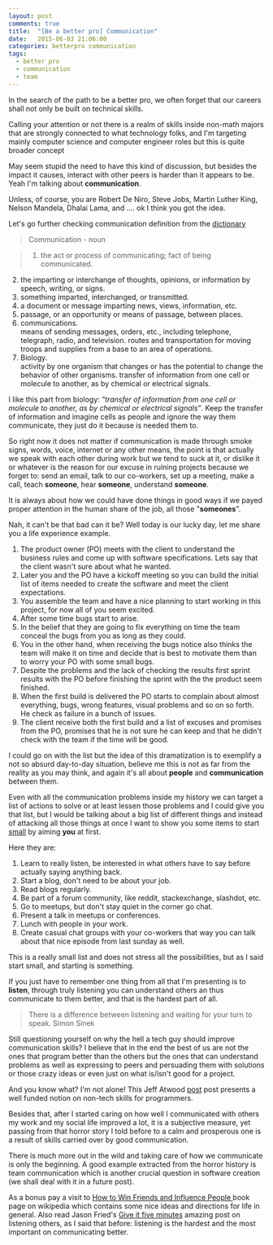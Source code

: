 ```yaml
---
layout: post
comments: true
title:  "[Be a better pro] Communication"
date:   2015-06-03 21:06:00
categories: betterpro communication
tags:
  - better pro
  - communication
  - team
---
```

In the search of the path to be a better pro, we often forget that our careers
shall not only be built on technical skills.

Calling your attention or not there is a realm of skills inside non-math majors
that are strongly connected to what technology folks, and I'm targeting mainly
computer science and computer engineer roles but this is quite broader concept

May seem stupid the need to have this kind of discussion, but besides the
impact it causes, interact with other peers is harder than it appears to be. Yeah I'm talking about **communication**.

Unless, of course, you are Robert De Niro, Steve Jobs, Martin Luther King,
Nelson Mandela, Dhalai Lama, and .... ok I think you got the idea.

Let's go further checking communication definition from the [dictionary](http://dictionary.reference.com/browse/communication?s=t)


>Communication - noun

>1. the act or process of communicating; fact of being communicated.
2. the imparting or interchange of thoughts, opinions, or information by speech, writing, or signs.
3. something imparted, interchanged, or transmitted.
4. a document or message imparting news, views, information, etc.
5. passage, or an opportunity or means of passage, between places.
6. communications.  
    means of sending messages, orders, etc., including telephone, telegraph, radio, and television.
    routes and transportation for moving troops and supplies from a base to an area of operations.
7. Biology.  
    activity by one organism that changes or has the potential to change the behavior of other organisms.
    transfer of information from one cell or molecule to another, as by chemical or electrical signals.


I like this part from biology: *"transfer of information from one cell or molecule to another, as by chemical or electrical signals"*. Keep the transfer of information and imagine cells as people and ignore the way them communicate, they just do it because is needed them to.

So right now it does not matter if communication is made through smoke signs, words,
voice, internet or any other means, the point is that actually we speak with each other during work but we tend to suck at it, or dislike it or whatever is the reason for our
excuse in ruining projects because we forget to: send an email, talk to our co-workers,
set up a meeting, make a call, teach **someone**, hear **someone**, understand **someone**.

It is always about how we could have done things in good ways if we payed proper attention in the human share of the job, all those "**someones**".

Nah, it can't be that bad can it be?
Well today is our lucky day, let me share you a life experience example.

1. The product owner (PO) meets with the client to understand the business rules and come up with software specifications. Lets say that the client wasn't sure about what he wanted.
2. Later you and the PO have a kickoff meeting so you can build the initial list of items needed to create the software and meet the client expectations.
3. You assemble the team and have a nice planning to start working in this project, for now all of you seem excited.
4. After some time bugs start to arise.
5. In the belief that they are going to fix everything on time the team conceal the bugs from you as long as they could.
6. You in the other hand, when receiving the bugs notice also thinks the team will make it on time and decide that is best to motivate them than to worry your PO with some small bugs.
5. Despite the problems and the lack of checking the results first sprint results with the PO before finishing the sprint  with the the product seem finished.
6. When the first build is delivered the PO starts to complain about almost everything, bugs, wrong features, visual problems and so on so forth. He check as failure in a bunch of issues.
7. The client receive both the first build and a list of excuses and promises from the PO, promises that he is not sure he can keep and that he didn't check with the team if the time will be good.

I could go on with the list but the idea of this dramatization is to exemplify a not so absurd day-to-day situation, believe me this is not as far from the reality as you may think, and again it's all about **people** and **communication** between them.

Even with all the communication problems inside my history we can target a list of actions to solve or at least lessen those problems and I could give you that list, but I would be talking about a big list of different things and instead of attacking all those things at once I want to show you some items to start [small](http://life-box-of-chocolates.tumblr.com/post/119909458292/habits) by aiming **you** at first.

Here they are:

1. Learn to really listen, be interested in what others have to say before actually saying anything back.
3. Start a blog, don't need to be about your job.
4. Read blogs regularly.
5. Be part of a forum community, like reddit, stackexchange, slashdot, etc.
6. Go to meetups, but don't stay quiet in the corner go chat.
7. Present a talk in meetups or conferences.
9. Lunch with people in your work.
10. Create casual chat groups with your co-workers that way you can talk about that nice episode from last sunday as well.

This is a really small list and does not stress all the possibilities, but as I said start small, and starting is something.

If you just have to remember one thing from all that I'm presenting is to **listen**, through truly  listening you can understand others an thus communicate to them better, and that is the hardest part of all.

> There is a difference between listening and waiting for your turn to speak. Simon Sinek

Still questioning yourself on why the hell a tech guy should improve communication skills? I believe that in the end the best of us are not the ones that program better than the others but the ones that can understand problems as well as expressing to peers and persuading them with solutions or those crazy ideas or even just on what is/isn't good for a project.

And you know what? I'm not alone!
This Jeff Atwood [post](http://blog.codinghorror.com/how-to-write-without-writing/) post presents a well funded notion on non-tech skills for programmers.

Besides that, after I started caring on how well I communicated with others my work and my social life improved a lot, it is a subjective measure, yet passing from that horror story I told before to a calm and prosperous one is a result of skills carried over by good communication.

There is much more out in the wild and taking care of how we communicate is only the beginning. A good example extracted from the horror history is team communication which is another crucial question in software creation (we shall deal with it in a future post).

As a bonus pay a visit to [How to Win Friends and Influence People ](http://en.wikipedia.org/wiki/How_to_Win_Friends_and_Influence_People) book page on wikipedia which contains some nice ideas and directions for life in general. Also read Jason Fried's [Give it five minutes](https://signalvnoise.com/posts/3124-give-it-five-minutes) amazing post on listening others, as I said that before: listening is the hardest and the most important on communicating better.

